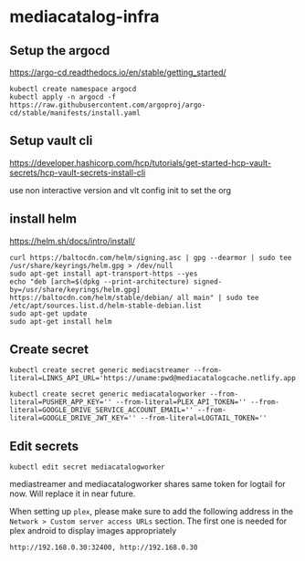 # mediacatalog-infra

## Setup the argocd
https://argo-cd.readthedocs.io/en/stable/getting_started/
```
kubectl create namespace argocd
kubectl apply -n argocd -f https://raw.githubusercontent.com/argoproj/argo-cd/stable/manifests/install.yaml
```

## Setup vault cli
https://developer.hashicorp.com/hcp/tutorials/get-started-hcp-vault-secrets/hcp-vault-secrets-install-cli

use non interactive version and vlt config init to set the org

## install helm 
https://helm.sh/docs/intro/install/

```
curl https://baltocdn.com/helm/signing.asc | gpg --dearmor | sudo tee /usr/share/keyrings/helm.gpg > /dev/null
sudo apt-get install apt-transport-https --yes
echo "deb [arch=$(dpkg --print-architecture) signed-by=/usr/share/keyrings/helm.gpg] https://baltocdn.com/helm/stable/debian/ all main" | sudo tee /etc/apt/sources.list.d/helm-stable-debian.list
sudo apt-get update
sudo apt-get install helm
```

## Create secret
```
kubectl create secret generic mediacstreamer --from-literal=LINKS_API_URL='https://uname:pwd@mediacatalogcache.netlify.app'

kubectl create secret generic mediacatalogworker --from-literal=PUSHER_APP_KEY='' --from-literal=PLEX_API_TOKEN='' --from-literal=GOOGLE_DRIVE_SERVICE_ACCOUNT_EMAIL='' --from-literal=GOOGLE_DRIVE_JWT_KEY='' --from-literal=LOGTAIL_TOKEN=''
```
## Edit secrets
```
kubectl edit secret mediacatalogworker
```

mediastreamer and mediacatalogworker shares same token for logtail for now. Will replace it in near future.

When setting up `plex`, please make sure to add the following address in the `Network > Custom server access URLs` section. The first one is needed for plex android to display images appropriately

```
http://192.168.0.30:32400, http://192.168.0.30
```